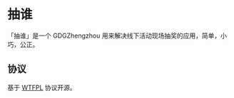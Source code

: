 # 抽谁

「抽谁」是一个 GDGZhengzhou 用来解决线下活动现场抽奖的应用，简单，小巧，公正。

## 协议

基于 [WTFPL](https://en.wikipedia.org/wiki/WTFPL) 协议开源。
